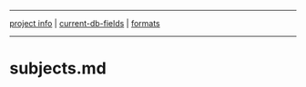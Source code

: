 ___
[project info](README.md) |  [current-db-fields](current-db-fields.md) | [formats](formats.md)
___

# subjects.md